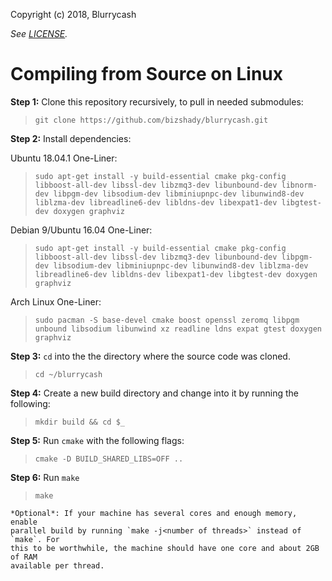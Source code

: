 

Copyright (c) 2018, Blurrycash</br>

*See [LICENSE](LICENSE).*<br>


<h1 id="compile-linux">Compiling from Source on Linux</h1>

**Step 1:** Clone this repository recursively, to pull in needed submodules:

>`git clone https://github.com/bizshady/blurrycash.git`

**Step 2:** Install dependencies:

Ubuntu 18.04.1 One-Liner:

>`sudo apt-get install -y build-essential cmake pkg-config libboost-all-dev libssl-dev libzmq3-dev libunbound-dev libnorm-dev libpgm-dev libsodium-dev libminiupnpc-dev libunwind8-dev liblzma-dev libreadline6-dev libldns-dev libexpat1-dev libgtest-dev doxygen graphviz`

Debian 9/Ubuntu 16.04 One-Liner:

>`sudo apt-get install -y build-essential cmake pkg-config libboost-all-dev libssl-dev libzmq3-dev libunbound-dev libpgm-dev libsodium-dev libminiupnpc-dev libunwind8-dev liblzma-dev libreadline6-dev libldns-dev libexpat1-dev libgtest-dev doxygen graphviz`

Arch Linux One-Liner:

>`sudo pacman -S base-devel cmake boost openssl zeromq libpgm unbound libsodium libunwind xz readline ldns expat gtest doxygen graphviz`

**Step 3:** `cd` into the the directory where the source code was cloned. 

>`cd ~/blurrycash`

**Step 4:** Create a new build directory and change into it by running the following:

>`mkdir build && cd $_`

**Step 5:** Run `cmake` with the following flags:

>`cmake -D BUILD_SHARED_LIBS=OFF ..`

**Step 6:** Run `make`

>`make`

    *Optional*: If your machine has several cores and enough memory, enable
    parallel build by running `make -j<number of threads>` instead of `make`. For
    this to be worthwhile, the machine should have one core and about 2GB of RAM
    available per thread.
